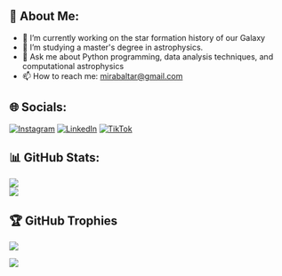 ## 💫 About Me:

- 🔭 I’m currently working on the star formation history of our Galaxy
- 🌱 I’m studying a master's degree in astrophysics.
- 💬 Ask me about Python programming, data analysis techniques, and computational astrophysics
- 📫 How to reach me: mirabaltar@gmail.com

## 🌐 Socials:
[![Instagram](https://img.shields.io/badge/Instagram-%23E4405F.svg?logo=Instagram&logoColor=white)](https://instagram.com/dxvidmb/) 
[![LinkedIn](https://img.shields.io/badge/LinkedIn-%230077B5.svg?logo=linkedin&logoColor=white)](https://www.linkedin.com/in/davidmirabalbetancort/)
[![TikTok](https://img.shields.io/badge/TikTok-%23000000.svg?logo=tiktok&logoColor=white)](https://www.tiktok.com/@dxvidmb)


## 📊 GitHub Stats:
![](https://github-readme-streak-stats.herokuapp.com/?user=DavidMirabal&theme=dark&hide_border=false)<br/>
![](https://github-readme-stats.vercel.app/api/top-langs/?username=DavidMirabal&theme=dark&hide_border=false&include_all_commits=true&count_private=true&layout=compact)

## 🏆 GitHub Trophies
![](https://github-profile-trophy.vercel.app/?username=DavidMirabal&theme=radical&no-frame=false&no-bg=true&margin-w=4)

[![](https://visitcount.itsvg.in/api?id=DavidMirabal&label=Profile%20Views&color=8&icon=5&pretty=true)](https://visitcount.itsvg.in)

<meta name="google-site-verification" content="rcBKiCp47P07OxVwx5sqG2AmkW32bk0_ApLd1e-25n0" />
